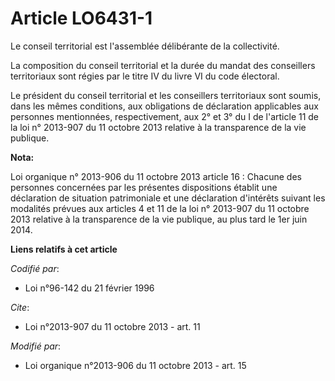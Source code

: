 # Article LO6431-1

Le conseil territorial est l'assemblée délibérante de la collectivité.

La composition du conseil territorial et la durée du mandat des conseillers territoriaux sont régies par le titre IV du livre
VI du code électoral.

Le président du conseil territorial et les conseillers territoriaux sont soumis, dans les mêmes conditions, aux obligations
de déclaration applicables aux personnes mentionnées, respectivement, aux 2° et 3° du I de l'article 11 de la loi n° 2013-907
du 11 octobre 2013 relative à la transparence de la vie publique.

**Nota:**

Loi organique n° 2013-906 du 11 octobre 2013 article 16 : Chacune des personnes concernées par les présentes dispositions
établit une déclaration de situation patrimoniale et une déclaration d'intérêts suivant les modalités prévues aux articles 4
et 11 de la loi n° 2013-907 du 11 octobre 2013 relative à la transparence de la vie publique, au plus tard le 1er juin 2014.

**Liens relatifs à cet article**

_Codifié par_:

  - Loi n°96-142 du 21 février 1996

_Cite_:

  - Loi n°2013-907 du 11 octobre 2013 - art. 11

_Modifié par_:

  - Loi organique n°2013-906 du 11 octobre 2013 - art. 15
